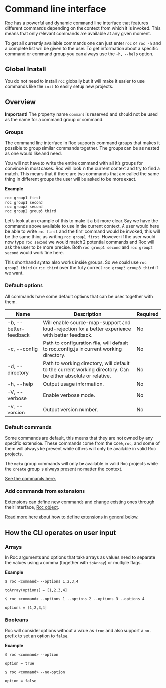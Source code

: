 # Command line interface

Roc has a powerful and dynamic command line interface that features different commands depending on the context from which it is invoked. This means that only relevant commands are available at any given moment.

To get all currently available commands one can just enter `roc` or `roc -h` and a complete list will be given to the user. To get information about a specific command or command group you can always use the `-h, --help` option.

## Global Install

You do not need to install `roc` globally but it will make it easier to use commands like the `init` to easily setup new projects.

## Overview

__Important!__
The property name `command` is reserved and should not be used as the name for a command group or command.

### Groups

The command line interface in Roc supports command groups that makes it possible to group similar commands together. The groups can be as nested as one would like and need.

You will not have to write the entire command with all it’s groups for convince in most cases. Roc will look in the current context and try to find a match. This means that if there are two commands that are called the same thing in different groups the user will be asked to be more exact.

__Example__
```bash
roc group1 first
roc group1 second
roc group2 second
roc group2 group3 third
```

Let’s look at an example of this to make it a bit more clear.
Say we have the commands above available to use in the current context. A user would here be able to write `roc first` and the first command would be invoked, this will be the same thing as writing `roc group1 first`. However if the user would now type `roc second` we would match 2 potential commands and Roc will ask the user to be more precise. Both `roc group1 second` and `roc group2 second` would work fine here.

This shorthand syntax also works inside groups. So we could use `roc group2 third` or `roc third` over the fully correct `roc group2 group3 third` if we want.

### Default options

All commands have some default options that can be used together with them.

| Name                  | Description                                                                                                   | Required |
| --------------------- | ------------------------------------------------------------------------------------------------------------- | -------- |
| -b, --better-feedback | Will enable source-map-support and loud-rejection for a better experience with better feedback.               | No       |
| -c, --config          | Path to configuration file, will default to roc.config.js in current working directory.                       | No       |
| -d, --directory       | Path to working directory, will default to the current working directory. Can be either absolute or relative. | No       |
| -h, --help            | Output usage information.                                                                                     | No       |
| -V, --verbose         | Enable verbose mode.                                                                                          | No       |
| -v, --version         | Output version number.                                                                                        | No       |

### Default commands

Some commands are default, this means that they are not owned by any specific extension. These commands come from the core, `roc`, and some of them will always be present while others will only be available in valid Roc projects.

The `meta` group commands will only be available in valid Roc projects while the `create` group is always present no matter the context.

[See the commands here.](/docs/default/Commands.md)

### Add commands from extensions
Extensions can define new commands and change existing ones through their interface, [Roc object](/docs/RocObject.md#commands).

[Read more here about how to define extensions in general below.](#add-commands)

## How the CLI operates on user input

### Arrays
In Roc arguments and options that take arrays as values need to separate the values using a comma (together with `toArray`) or multiple flags.

__Example__
```
$ roc <command> --options 1,2,3,4
```
`toArray(options) = [1,2,3,4]`

```
$ roc <command> --options 1 --options 2 --options 3 --options 4
```
`options = [1,2,3,4]`

### Booleans
Roc will consider options without a value as `true` and also support a `no-` prefix to set an option to `false`.

__Example__
```
$ roc <command> --option
```
`option = true`

```
$ roc <command> --no-option
```
`option = false`
